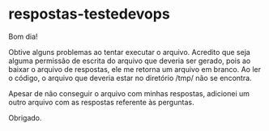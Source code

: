 # respostas-testedevops

Bom dia!

Obtive alguns problemas ao tentar executar o arquivo. Acredito que seja alguma permissão de escrita do arquivo que deveria ser gerado, pois ao baixar o arquivo de respostas, ele me retorna um arquivo em branco. Ao ler o código, o arquivo que deveria estar no diretório /tmp/ não se encontra.

Apesar de não conseguir o arquivo com minhas respostas, adicionei um outro arquivo com as respostas referente às perguntas.

Obrigado.

